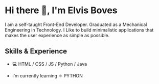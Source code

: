 # Hi there 👋, I'm Elvis Boves

I am a self-taught Front-End Developer. Graduated as a Mechanical Engineering in Technology. I Like to build minimalistic applications that makes the user experience as simple as possible.

<!-- ![Elvis's GitHub stats](https://github-readme-stats.vercel.app/api?username=eboves&hide=contribs,prs) -->

## Skills & Experience

* 💻 HTML / CSS / JS / Python / Java

- I’m currently learning ⚛ PYTHON 


<!-- [<img src='https://cdn.jsdelivr.net/npm/simple-icons@3.0.1/icons/github.svg' alt='github' height='40' color='white'>](https://github.com/https://github.com/eboves)   -->







